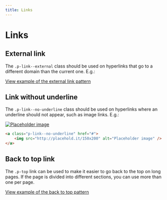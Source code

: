 ```yaml
---
title: Links
---
```


# Links

## External link

The `.p-link--external` class should be used on hyperlinks that go to a different domain than the current one. E.g.:

<a href="https://vanilla-framework.github.io/vanilla-framework/examples/patterns/links/links-external/"
    class="js-example">
    View example of the external link pattern
</a>

## Link without underline

The `.p-link--no-underline` class should be used on hyperlinks where an underline should not appear, such as image links. E.g.:

<a class="p-link--no-underline" href="#">
    <img src="http://placehold.it/150x200" alt="Placeholder image" />
</a>

```html
<a class="p-link--no-underline" href="#">
    <img src="http://placehold.it/150x200" alt="Placeholder image" />
</a>
```

## Back to top link

The `.p-top` link can be used to make it easier to go back to the top on long pages. If the page is divided into different sections, you can use more than one per page.

<a href="https://vanilla-framework.github.io/vanilla-framework/examples/patterns/links/links-back-to-top/"
    class="js-example">
    View example of the back to top pattern
</a>